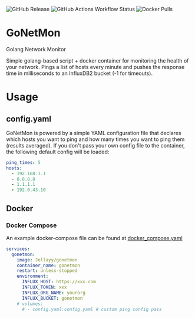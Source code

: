 ![GitHub Release](https://img.shields.io/github/v/release/jellayy/gonetmon)
![GitHub Actions Workflow Status](https://img.shields.io/github/actions/workflow/status/jellayy/gonetmon/release.yml)
![Docker Pulls](https://img.shields.io/docker/pulls/jellayy/gonetmon)

# GoNetMon

Golang Network Monitor

Simple golang-based script + docker container for monitoring the health of your network. Pings a list of hosts every minute and pushes the response time in milliseconds to an InfluxDB2 bucket (-1 for timeouts).

# Usage

## config.yaml

GoNetMon is powered by a simple YAML configuration file that declares which hosts you want to ping and how many times you want to ping them (results averaged). If you don't pass your own config file to the container, the following default config will be loaded:

```yaml
ping_times: 5
hosts:
  - 192.168.1.1
  - 8.8.8.8
  - 1.1.1.1
  - 192.0.43.10
```

## Docker

### Docker Compose

An example docker-compose file can be found at [docker_compose.yaml](https://github.com/Jellayy/gonetmon/blob/main/docker_compose.yaml)

```yaml
services:
  gonetmon:
    image: Jellayy/gonetmon
    container_name: gonetmon
    restart: unless-stopped
    environment:
      INFLUX_HOST: https://xxx.com
      INFLUX_TOKEN: xxx
      INFLUX_ORG_NAME: yourorg
      INFLUX_BUCKET: gonetmon
    # volumes:
      # - config.yaml:config.yaml # custom ping config pass
```
